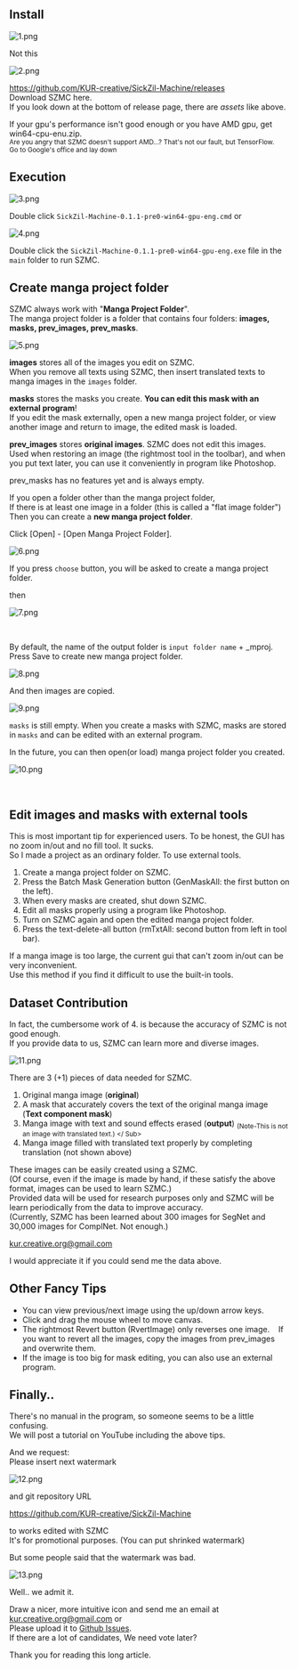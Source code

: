 Install
----

![1.png](tip-images/1.png)

Not this

![2.png](tip-images/2.png)

https://github.com/KUR-creative/SickZil-Machine/releases \
Download SZMC here. \
If you look down at the bottom of release page, there are *assets* like above.

If your gpu's performance isn't good enough or you have AMD gpu, get win64-cpu-enu.zip. \
<sub> Are you angry that SZMC doesn't support AMD...? That's not our fault, but TensorFlow. \
Go to Google's office and lay down </sub>




Execution
----

![3.png](tip-images/3.png)

Double click `SickZil-Machine-0.1.1-pre0-win64-gpu-eng.cmd` or

![4.png](tip-images/4.png)

Double click the `SickZil-Machine-0.1.1-pre0-win64-gpu-eng.exe` file in the `main` folder to run SZMC.





Create manga project folder
----

SZMC always work with "**Manga Project Folder**". \
The manga project folder is a folder that contains four folders: **images, masks, prev_images, prev_masks**.

![5.png](tip-images/5.png)


**images** stores all of the images you edit on SZMC. \
When you remove all texts using SZMC, then insert translated texts to manga images in the `images` folder.

**masks** stores the masks you create. **You can edit this mask with an external program**! \
If you edit the mask externally, open a new manga project folder, or view another image and return to image, the edited mask is loaded.

**prev_images** stores **original images**. SZMC does not edit this images. \
Used when restoring an image (the rightmost tool in the toolbar), and when you put text later, you can use it conveniently in program like Photoshop.

prev_masks has no features yet and is always empty.


If you open a folder other than the manga project folder, \
If there is at least one image in a folder (this is called a "flat image folder") \
Then you can create a **new manga project folder**.



Click [Open] - [Open Manga Project Folder].

![6.png](tip-images/6.png)


If you press `choose` button, you will be asked to create a manga project folder.

then

![7.png](tip-images/7.png)


 

By default, the name of the output folder is `input folder name` + \_mproj. \
Press Save to create new manga project folder.

![8.png](tip-images/8.png)



And then images are copied.

![9.png](tip-images/9.png)



`masks` is still empty. When you create a masks with SZMC, masks are stored in `masks` and can be edited with an external program.



In the future, you can then open(or load) manga project folder you created.


![10.png](tip-images/10.png)


 

Edit images and masks with external tools
----

This is most important tip for experienced users.
To be honest, the GUI has no zoom in/out and no fill tool. It sucks. \
So I made a project as an ordinary folder. To use external tools.


1) Create a manga project folder on SZMC.
2) Press the Batch Mask Generation button (GenMaskAll: the first button on the left).
3) When every masks are created, shut down SZMC.
4) Edit all masks properly using a program like Photoshop.
5) Turn on SZMC again and open the edited manga project folder.
6) Press the text-delete-all button (rmTxtAll: second button from left in tool bar).

If a manga image is too large, the current gui that can't zoom in/out can be very inconvenient. \
Use this method if you find it difficult to use the built-in tools.



Dataset Contribution
----

In fact, the cumbersome work of 4. is because the accuracy of SZMC is not good enough. \
If you provide data to us, SZMC can learn more and diverse images.

![11.png](tip-images/11.png)


There are 3 (+1) pieces of data needed for SZMC.
1) Original manga image (**original**)
2) A mask that accurately covers the text of the original manga image (**Text component mask**)
3) Manga image with text and sound effects erased (**output**) <sub> (Note-This is not an image with translated text.) </ Sub>
4) Manga image filled with translated text properly by completing translation (not shown above)

These images can be easily created using a SZMC. \
(Of course, even if the image is made by hand, if these satisfy the above format, images can be used to learn SZMC.) \
Provided data will be used for research purposes only and SZMC will be learn periodically from the data to improve accuracy. \
(Currently, SZMC has been learned about 300 images for SegNet and 30,000 images for ComplNet. Not enough.)

<a href="mailto:kur.creative.org@gmail.com"> kur.creative.org@gmail.com </a>

I would appreciate it if you could send me the data above.



Other Fancy Tips
----
- You can view previous/next image using the up/down arrow keys.
- Click and drag the mouse wheel to move canvas.
- The rightmost Revert button (RvertImage) only reverses one image.
   If you want to revert all the images, copy the images from prev_images and overwrite them.
- If the image is too big for mask editing, you can also use an external program.





Finally..
----
There's no manual in the program, so someone seems to be a little confusing. \
We will post a tutorial on YouTube including the above tips.

And we request: \
Please insert next watermark

![12.png](tip-images/12.png)

and git repository URL

https://github.com/KUR-creative/SickZil-Machine

to works edited with SZMC \
It's for promotional purposes. (You can put shrinked watermark)

But some people said that the watermark was bad.


![13.png](tip-images/13.png)
 

Well.. we admit it.

Draw a nicer, more intuitive icon and send me an email at <a href="mailto:kur.creative.org@gmail.com"> kur.creative.org@gmail.com </a> or \
Please upload it to [Github Issues](https://github.com/KUR-creative/SickZil-Machine/issues). \
If there are a lot of candidates, We need vote later?


Thank you for reading this long article.
